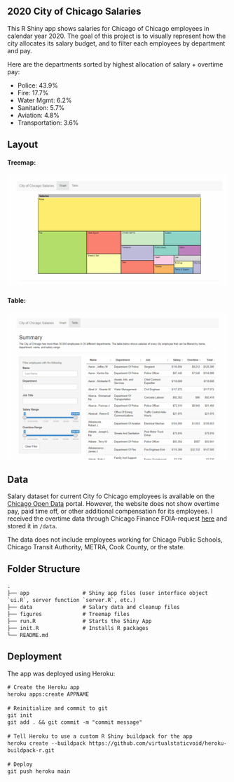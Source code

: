 ## 2020 City of Chicago Salaries

This R Shiny app shows salaries for Chicago of Chicago employees in calendar year 2020. The goal of this project is to 
visually represent how the city allocates its salary budget, and to filter each employees by department and pay. 

Here are the departments sorted by highest allocation of salary + overtime pay:
- Police: 43.9%
- Fire: 17.7%
- Water Mgmt: 6.2%
- Sanitation: 5.7%
- Aviation: 4.8%
- Transportation: 3.6%

## Layout 

#### Treemap:
![Treemap](figures/treemap.gif)

#### Table:
![Table](figures/table.gif)

## Data

Salary dataset for current City fo Chicago employees is available on the [Chicago Open Data](https://data.cityofchicago.org/Administration-Finance/Current-Employee-Names-Salaries-and-Position-Title/xzkq-xp2w/data)
portal. However, the website does not show overtime pay, paid time off, or other additional compensation for its employees. I received the overtime data 
through Chicago Finance FOIA-request [here](https://www.chicago.gov/city/en/depts/fin/supp_info/fin_foia.html) and stored it in `/data`.

The data does not include employees working for Chicago Public Schools, Chicago Transit Authority, METRA, Cook County, or the state.

## Folder Structure

```
.
├── app                 # Shiny app files (user interface object `ui.R`, server function `server.R`, etc.)
├── data                # Salary data and cleanup files
├── figures             # Treemap files 
├── run.R               # Starts the Shiny App
├── init.R              # Installs R packages
└── README.md
```

## Deployment

The app was deployed using Heroku:

```
# Create the Heroku app
heroku apps:create APPNAME

# Reinitialize and commit to git
git init
git add . && git commit -m "commit message"

# Tell Heroku to use a custom R Shiny buildpack for the app
heroku create --buildpack https://github.com/virtualstaticvoid/heroku-buildpack-r.git

# Deploy
git push heroku main
```
